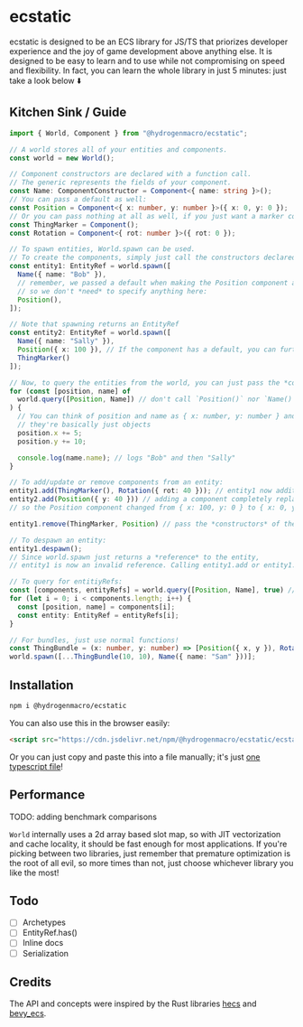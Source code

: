 # ecstatic
ecstatic is designed to be an ECS library for JS/TS that priorizes developer experience and the joy of game development above anything else. It is designed to be easy to learn and to use while not compromising on speed and flexibility. In fact, you can learn the whole library in just 5 minutes: just take a look below ⬇️
## Kitchen Sink / Guide
```ts
import { World, Component } from "@hydrogenmacro/ecstatic";

// A world stores all of your entities and components.
const world = new World();

// Component constructors are declared with a function call.
// The generic represents the fields of your component.
const Name: ComponentConstructor = Component<{ name: string }>();
// You can pass a default as well:
const Position = Component<{ x: number, y: number }>({ x: 0, y: 0 });
// Or you can pass nothing at all as well, if you just want a marker component for things like singleton entites:
const ThingMarker = Component();
const Rotation = Component<{ rot: number }>({ rot: 0 });

// To spawn entities, World.spawn can be used.
// To create the components, simply just call the constructors declared above!
const entity1: EntityRef = world.spawn([
  Name({ name: "Bob" }),
  // remember, we passed a default when making the Position component above,
  // so we don't *need* to specify anything here:
  Position(),  
]);

// Note that spawning returns an EntityRef
const entity2: EntityRef = world.spawn([
  Name({ name: "Sally" }),
  Position({ x: 100 }), // If the component has a default, you can further override specific fields!
  ThingMarker()
]);

// Now, to query the entities from the world, you can just pass the *constructors* of the components to World.query:
for (const [position, name] of
  world.query([Position, Name]) // don't call `Position()` nor `Name()`, just pass the actual functions themselves! 
) { 
  // You can think of position and name as { x: number, y: number } and { name: string } respectively;
  // they're basically just objects
  position.x += 5;
  position.y += 10;

  console.log(name.name); // logs "Bob" and then "Sally"
}

// To add/update or remove components from an entity:
entity1.add(ThingMarker(), Rotation({ rot: 40 })); // entity1 now additionally has the ThingMarker and Rotation components
entity2.add(Position({ y: 40 })) // adding a component completely replaces the old component
// so the Position component changed from { x: 100, y: 0 } to { x: 0, y: 40 }

entity1.remove(ThingMarker, Position) // pass the *constructors* of the component to remove them from the entity

// To despawn an entity:
entity1.despawn();
// Since world.spawn just returns a *reference* to the entity,
// entity1 is now an invalid reference. Calling entity1.add or entity1.remove does nothing now.

// To query for entitiyRefs:
const [components, entityRefs] = world.query([Position, Name], true) // pass `true` for the second argument to get a 2-tuple
for (let i = 0; i < components.length; i++) {
  const [position, name] = components[i];
  const entity: EntityRef = entityRefs[i];
}

// For bundles, just use normal functions!
const ThingBundle = (x: number, y: number) => [Position({ x, y }), Rotation({ rot: 30 }), ThingMarker()];
world.spawn([...ThingBundle(10, 10), Name({ name: "Sam" }))];

```
## Installation
```sh
npm i @hydrogenmacro/ecstatic
```
You can also use this in the browser easily:
```html
<script src="https://cdn.jsdelivr.net/npm/@hydrogenmacro/ecstatic/ecstatic.min.js"></script>
```
Or you can just copy and paste this into a file manually; it's just [one typescript file](ecstatic.ts)!

## Performance
TODO: adding benchmark comparisons

`World` internally uses a 2d array based slot map, so with JIT vectorization and cache locality, it should be fast enough for most applications.
If you're picking between two libraries, just remember that premature optimization is the root of all evil, so more times than not, just choose whichever library you like the most!

## Todo
 - [ ] Archetypes
 - [ ] EntityRef.has()
 - [ ] Inline docs
 - [ ] Serialization

## Credits
The API and concepts were inspired by the Rust libraries [hecs](https://github.com/Ralith/hecs) and [bevy_ecs](https://docs.rs/bevy_ecs/latest/bevy_ecs/).
